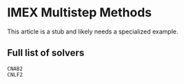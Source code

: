 # IMEX Multistep Methods

This article is a stub and likely needs a specialized example.

## Full list of solvers

```@docs
CNAB2
CNLF2
```
